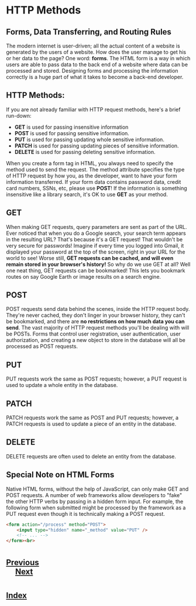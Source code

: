 #   HTTP Methods
##  Forms, Data Transferring, and Routing Rules
The modern internet is user-driven; all the actual content of a website is generated by the users of a website. How does the user manage to get his or her data to the page? One word: __forms__. The HTML form is a way in which users are able to pass data to the back end of a website where data can be processed and stored. Designing forms and processing the information correctly is a huge part of what it takes to become a back-end developer.

##  HTTP Methods:
If you are not already familiar with HTTP request methods, here's a brief run-down:

*   __GET__ is used for passing insensitive information
*   __POST__ is used for passing sensitive information.
*   __PUT__ is used for passing updating whole sensitive information.
*   __PATCH__ is used for passing updating pieces of sensitive information.
*   __DELETE__ is used for passing deleting sensitive information.
  
When you create a form tag in HTML, you always need to specify the method used to send the request. The method attribute specifies the type of HTTP request by how you, as the developer, want to have your form information transferred. If your form data contains password data, credit card numbers, SSNs, etc, please use __POST__! If the information is something insensitive like a library search, it's OK to use __GET__ as your method.

## GET
When making GET requests, query parameters are sent as part of the URL. Ever noticed that when you do a Google search, your search term appears in the resulting URL? That's because it's a GET request! That wouldn't be very secure for passwords! Imagine if every time you logged into Gmail, it displayed your password at the top of the screen, right in your URL for the world to see! Worse still, __GET requests can be cached, and will even remain stored in your browser's history!__ So why do we use GET at all? Well one neat thing, GET requests can be bookmarked! This lets you bookmark routes on say Google Earth or image results on a search engine.

## POST
POST requests send data behind the scenes, inside the HTTP request body. They're never cached, they don't linger in your browser history, they can't be bookmarked, and there are __no restrictions on how much data you can send__. The vast majority of HTTP request methods you'll be dealing with will be POSTs. Forms that control user registration, user authentication, user authorization, and creating a new object to store in the database will all be processed as POST requests.

##  PUT
PUT requests work the same as POST requests; however, a PUT request is used to update a whole entity in the database.

##  PATCH
PATCH  requests work the same as POST and PUT requests; however, a PATCH requests is used to update a piece of an entity in the database.

##  DELETE
DELETE requests are often used to delete an entity from the database.

##  Special Note on HTML Forms
Native HTML forms, without the help of JavaScript, can only make GET and POST requests. A number of web frameworks allow developers to "fake" the other HTTP verbs by passing in a hidden form input. For example, the following form when submitted might be processed by the framework as a PUT request even though it is technically making a POST request.
```html
<form action="/process" method="POST">
    <input type="hidden" name="_method" value="PUT" />
    <!-- ... -->
</form><br>
```
#
## [Previous](./002_Postman.md)<span>&nbsp;&nbsp;&nbsp;&nbsp;&nbsp;&nbsp;&nbsp;&nbsp;&nbsp;&nbsp;&nbsp;&nbsp;&nbsp;&nbsp;&nbsp;&nbsp;&nbsp;&nbsp;&nbsp;&nbsp;&nbsp;&nbsp;&nbsp;&nbsp;&nbsp;&nbsp;&nbsp;&nbsp;&nbsp;&nbsp;&nbsp;&nbsp;&nbsp;&nbsp;&nbsp;&nbsp;&nbsp;&nbsp;&nbsp;&nbsp;&nbsp;&nbsp;&nbsp;&nbsp;&nbsp;&nbsp;&nbsp;&nbsp;&nbsp;&nbsp;&nbsp;&nbsp;&nbsp;&nbsp;&nbsp;&nbsp;&nbsp;&nbsp;&nbsp;&nbsp;&nbsp;&nbsp;&nbsp;&nbsp;&nbsp;&nbsp;&nbsp;&nbsp;&nbsp;&nbsp;&nbsp;&nbsp;&nbsp;&nbsp;&nbsp;&nbsp;&nbsp;&nbsp;&nbsp;&nbsp;&nbsp;&nbsp;&nbsp;&nbsp;&nbsp;&nbsp;&nbsp;</span> [Next](./004_Express_Nodemon.md)
#
##  [Index](../../Index.md)